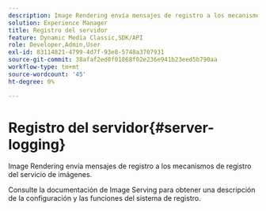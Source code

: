 ```yaml
---
description: Image Rendering envía mensajes de registro a los mecanismos de registro del servicio de imágenes.
solution: Experience Manager
title: Registro del servidor
feature: Dynamic Media Classic,SDK/API
role: Developer,Admin,User
exl-id: 83114821-4799-4d7f-93e8-5748a3707931
source-git-commit: 38afaf2ed0f01868f02e236e941b23eed5b790aa
workflow-type: tm+mt
source-wordcount: '45'
ht-degree: 0%

---
```


# Registro del servidor{#server-logging}

Image Rendering envía mensajes de registro a los mecanismos de registro del servicio de imágenes.

Consulte la documentación de Image Serving para obtener una descripción de la configuración y las funciones del sistema de registro.
